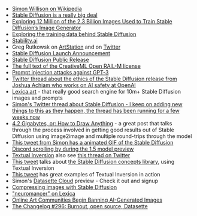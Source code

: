 - [Simon Willison on Wikipedia](https://en.wikipedia.org/wiki/Simon_Willison)
- [Stable Diffusion is a really big deal](https://simonwillison.net/2022/Aug/29/stable-diffusion/)
- [Exploring 12 Million of the 2.3 Billion Images Used to Train Stable Diffusion’s Image Generator](https://waxy.org/2022/08/exploring-12-million-of-the-images-used-to-train-stable-diffusions-image-generator/)
- [Exploring the training data behind Stable Diffusion](https://simonwillison.net/2022/Sep/5/laion-aesthetics-weeknotes/)
- [Stability.ai](https://stability.ai)
- Greg Rutkowsk on [ArtStation](https://www.artstation.com/rutkowski) and on [Twitter](https://twitter.com/grzegorzrutko14)
- [Stable Diffusion Launch Announcement](https://stability.ai/blog/stable-diffusion-announcement)
- [Stable Diffusion Public Release](https://stability.ai/blog/stable-diffusion-public-release)
- [The full text of the CreativeML Open RAIL-M license](https://huggingface.co/spaces/CompVis/stable-diffusion-license)
- [Prompt injection attacks against GPT-3](https://simonwillison.net/2022/Sep/12/prompt-injection/)
- [Twitter thread about the ethics of the Stable Diffusion release from Joshua Achiam who works on AI safety at OpenAI](https://twitter.com/jachiam0/status/1568610112742334467)
- [Lexica.art](https://lexica.art/) - that really good search engine for 10m+ Stable Diffusion images and prompts
- [Simon's Twitter thread about Stable Diffusion - I keep on adding new things to this as they happen, the thread has been running for a few weeks now](https://twitter.com/simonw/status/1563555645453848581)
- [4.2 Gigabytes, or: How to Draw Anything](https://andys.page/posts/how-to-draw/) - a great post that talks through the process involved in getting good results out of Stable Diffusion using image2image and multiple round-trips through the model
- [This tweet from Simon has a animated GIF of the Stable Diffusion Discord scrolling by during the 1.5 model preview](https://twitter.com/simonw/status/1564793051205095425)
- [Textual Inversion](https://textual-inversion.github.io/) also see [this thread on Twitter](https://twitter.com/simonw/status/1568655679883460610)
- [This tweet](https://twitter.com/multimodalart/status/1568647681765163011) talks about [the Stable Diffusion concepts library](https://colab.research.google.com/github/huggingface/notebooks/blob/main/diffusers/stable_diffusion_textual_inversion_library_navigator.ipynb), using Textual Inversion
- [This tweet](https://twitter.com/minimaxir/status/1569041160328577024) has great examples of Textual Inversion in action
- Simon's [Datasette Cloud](https://www.datasette.cloud/) preview - Check it out and signup
- [Compressing images with Stable Diffusion](https://www.stavros.io/posts/compressing-images-with-stable-diffusion/)
- ["neuromancer" on Lexica](https://lexica.art/?q=neuromancer)
- [Online Art Communities Begin Banning AI-Generated Images](https://waxy.org/2022/09/online-art-communities-begin-banning-ai-generated-images/)
- [The Changelog #296: Burnout, open source, Datasette](https://changelog.com/podcast/296)